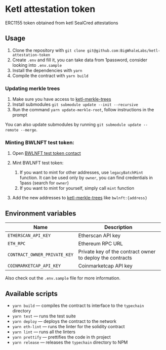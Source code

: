 # Ketl attestation token

ERC1155 token obtained from ketl SealCred attestations

## Usage

1. Clone the repository with `git clone git@github.com:BigWhaleLabs/ketl-attestation-token`
2. Create `.env` and fill it, you can take data from 1password, consider looking into `.env.sample`
3. Install the dependencies with `yarn`
4. Compile the contract with `yarn build`

### Updating merkle trees

1. Make sure you have access to [ketl-merkle-trees](https://github.com/BigWhaleLabs/ketl-merkle-trees)
2. Install submodules `git submodule update --init --recursive`
3. Run the command `yarn update-merkle-root`, follow instructions in the prompt

You can also update submodules by running `git submodule update --remote --merge`.

### Minting BWLNFT test token:

1. Open [BWLNFT test token contact](https://polygonscan.com/address/0x6B511660CD2B0137fdA46EDfe72A995A442AF9b4)
2. Mint BWLNFT test token:

   1. If you want to mint for other addresses, use `legacyBatchMint` function. It can be used only by `owner`, you can find credentials in 1pass (search for `owner`)
   2. If you want to mint for yourself, simply call `mint` function

3. Add the new addresses to [ketl-merkle-trees](https://github.com/BigWhaleLabs/ketl-merkle-trees) like `bwlnft:{address}`

## Environment variables

| Name                         | Description                                               |
| ---------------------------- | --------------------------------------------------------- |
| `ETHERSCAN_API_KEY`          | Etherscan API key                                         |
| `ETH_RPC`                    | Ethereum RPC URL                                          |
| `CONTRACT_OWNER_PRIVATE_KEY` | Private key of the contract owner to deploy the contracts |
| `COINMARKETCAP_API_KEY`      | Coinmarketcap API key                                     |

Also check out the `.env.sample` file for more information.

## Available scripts

- `yarn build` — compiles the contract ts interface to the `typechain` directory
- `yarn test` — runs the test suite
- `yarn deploy` — deploys the contract to the network
- `yarn eth-lint` — runs the linter for the solidity contract
- `yarn lint` — runs all the linters
- `yarn prettify` — prettifies the code in th project
- `yarn release` — releases the `typechain` directory to NPM
